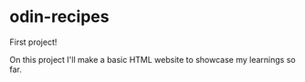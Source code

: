 # odin-recipes
First project!

On this project I'll make a basic HTML website to showcase my learnings so far.


